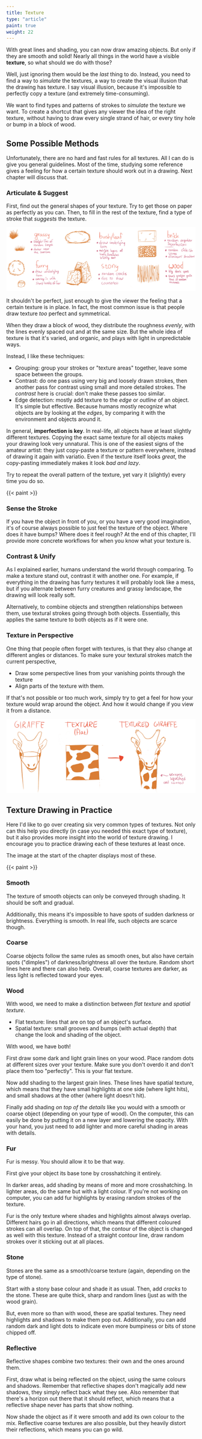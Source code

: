 ```yaml
---
title: Texture
type: "article"
paint: true
weight: 22
---
```


With great lines and shading, you can now draw amazing objects. But only if they are smooth and solid! Nearly all things in the world have a visible **texture**, so what should we do with those?

Well, just ignoring them would be the *last* thing to do. Instead, you need to find a way to *simulate* the textures, a way to create the visual illusion that the drawing has texture. I say visual illusion, because it's impossible to perfectly copy a texture (and extremely time-consuming). 

We want to find types and patterns of strokes to *simulate* the texture we want. To create a shortcut that gives any viewer the idea of the right texture, without having to draw every single strand of hair, or every tiny hole or bump in a block of wood.

## Some Possible Methods

Unfortunately, there are no hard and fast rules for all textures. All I can do is give you general guidelines. Most of the time, studying some reference gives a feeling for how a certain texture should work out in a drawing. Next chapter will discuss that.

### Articulate & Suggest

First, find out the general shapes of your texture. Try to get those on paper as perfectly as you can. Then, to fill in the rest of the texture, find a type of stroke that *suggests* the texture. 

![Example of suggesting texture](DrawingTextureSuggest.webp)

It shouldn't be perfect, just enough to give the viewer the feeling that a certain texture is in place. In fact, the most common issue is that people draw texture _too_ perfect and symmetrical. 

When they draw a block of wood, they distribute the roughness _evenly_, with the lines evenly spaced out and at the same size. But the whole idea of texture is that it's varied, and organic, and plays with light in unpredictable ways.

Instead, I like these techniques:

* Grouping: group your strokes or "texture areas" together, leave some space between the groups.
* Contrast: do one pass using very big and loosely drawn strokes, then another pass for contrast using small and more detailed strokes. The _contrast_ here is crucial: don't make these passes too similar.
* Edge detection: mostly add texture to the _edge_ or _outline_ of an object. It's simple but effective. Because humans mostly recognize what objects are by looking at the _edges_, by comparing it with the environment and objects around it.

In general, **imperfection is key**. In real-life, all objects have at least slightly different textures. Copying the exact same texture for all objects makes your drawing look very unnatural. This is one of the easiest signs of the amateur artist: they just copy-paste a texture or pattern everywhere, instead of drawing it again with variatio. Even if the texture itself looks _great_, the copy-pasting immediately makes it look _bad and lazy_.

Try to repeat the overall pattern of the texture, yet vary it (slightly) every time you do so.

{{< paint >}}

### Sense the Stroke

If you have the object in front of you, or you have a very good imagination, it's of course always possible to just feel the texture of the object. Where does it have bumps? Where does it feel rough? At the end of this chapter, I'll provide more concrete workflows for when you know what your texture is.

### Contrast & Unify

As I explained earlier, humans understand the world through comparing. To make a texture stand out, contrast it with another one. For example, if everything in the drawing has furry textures it will probably look like a mess, but if you alternate between furry creatures and grassy landscape, the drawing will look really soft.

Alternatively, to combine objects and strengthen relationships between them, use textural strokes going through both objects. Essentially, this applies the same texture to both objects as if it were one.

### Texture in Perspective

One thing that people often forget with textures, is that they also change at different angles or distances. To make sure your textural strokes match the current perspective, 

* Draw some perspective lines from your vanishing points through the texture
* Align parts of the texture with them. 

If that's not possible or too much work, simply try to get a feel for how your texture would wrap around the object. And how it would change if you view it from a distance.

![Example of drawing textures in perspective.](DrawingTexturePerspective.webp)

## Texture Drawing in Practice

Here I'd like to go over creating six very common types of textures. Not only can this help you directly (in case you needed this exact type of texture), but it also provides more insight into the world of texture drawing. I encourage you to practice drawing each of these textures at least once.

The image at the start of the chapter displays most of these.

{{< paint >}}

### Smooth

The texture of smooth objects can only be conveyed through shading. It should be soft and gradual. 

Additionally, this means it's impossible to have spots of sudden darkness or brightness. Everything is smooth. In real life, such objects are scarce though.

### Coarse

Coarse objects follow the same rules as smooth ones, but also have certain spots ("dimples") of darkness/brightness all over the texture. Random short lines here and there can also help. Overall, coarse textures are darker, as less light is reflected toward your eyes.

### Wood

With wood, we need to make a distinction between *flat texture* and *spatial texture*. 

* Flat texture: lines that are on top of an object's surface. 
* Spatial texture: small grooves and bumps (with actual depth) that change the look and shading of the object. 

With wood, we have both!

First draw some dark and light grain lines on your wood. Place random dots at different sizes over your texture. Make sure you don't overdo it and don't place them too "perfectly". This is your flat texture.

Now add shading to the largest grain lines. These lines have spatial texture, which means that they have small highlights at one side (where light hits), and small shadows at the other (where light doesn't hit).

Finally add shading *on top of the details* like you would with a smooth or coarse object (depending on your type of wood). On the computer, this can easily be done by putting it on a new layer and lowering the opacity. With your hand, you just need to add lighter and more careful shading in areas with details.

### Fur

Fur is messy. You should allow it to be that way. 

First give your object its base tone by crosshatching it entirely. 

In darker areas, add shading by means of more and more crosshatching. In lighter areas, do the same but with a light colour. If you're not working on computer, you can add fur highlights by erasing random strokes of the texture.

Fur is the only texture where shades and highlights almost always overlap. Different hairs go in all directions, which means that different coloured strokes can all overlap. On top of that, the contour of the object is changed as well with this texture. Instead of a straight contour line, draw random strokes over it sticking out at all places.

### Stone

Stones are the same as a smooth/coarse texture (again, depending on the type of stone). 

Start with a stony base colour and shade it as usual. Then, add *cracks* to the stone. These are quite thick, sharp and random lines (just as with the wood grain). 

But, even more so than with wood, these are spatial textures. They need highlights and shadows to make them pop out. Additionally, you can add random dark and light dots to indicate even more bumpiness or bits of stone chipped off.

### Reflective

Reflective shapes combine two textures: their own and the ones around them.

First, draw what is being reflected on the object, using the same colours and shadows. Remember that reflective shapes don't magically add new shadows, they simply reflect back what they see. Also remember that there's a horizon out there that it should reflect, which means that a reflective shape never has parts that show nothing.

Now shade the object as if it were smooth and add its own colour to the mix. Reflective coarse textures are also possible, but they heavily distort their reflections, which means you can go wild.